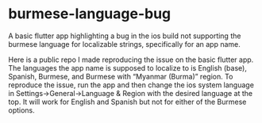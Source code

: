 # burmese-language-bug
A basic flutter app highlighting a bug in the ios build not supporting the burmese language for localizable strings, specifically for an app name.

Here is a public repo I made reproducing the issue on the basic flutter app. The languages the app name is supposed to localize to is English (base), Spanish, Burmese, and Burmese with “Myanmar (Burma)” region. To reproduce the issue, run the app and then change the ios system language in Settings->General->Language & Region with the desired language at the top. It will work for English and Spanish but not for either of the Burmese options.
